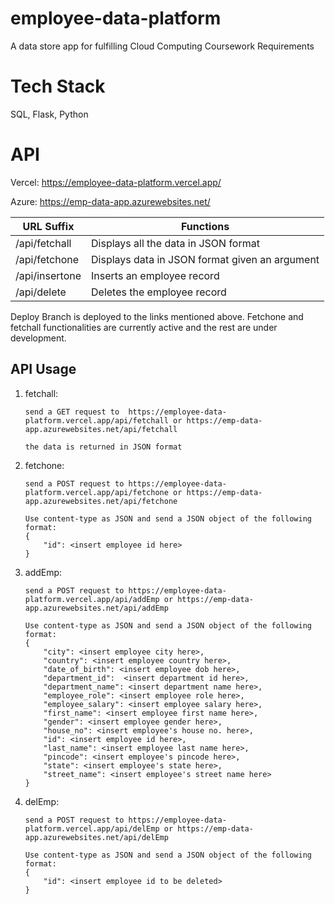 
# employee-data-platform

A data store app for fulfilling Cloud Computing Coursework Requirements

# Tech Stack

SQL, Flask, Python

# API

Vercel: https://employee-data-platform.vercel.app/

Azure: https://emp-data-app.azurewebsites.net/

URL Suffix     | Functions
-------------  | -------------
/api/fetchall  | Displays all the data in JSON format
/api/fetchone  | Displays data in JSON format given an argument
/api/insertone | Inserts an employee record
/api/delete    | Deletes the employee record

Deploy Branch is deployed to the links mentioned above.
Fetchone and fetchall functionalities are currently active and the rest are under development.

## API Usage

1. fetchall:

    ```
    send a GET request to  https://employee-data-platform.vercel.app/api/fetchall or https://emp-data-app.azurewebsites.net/api/fetchall

    the data is returned in JSON format
    ```
2. fetchone:
    ```
    send a POST request to https://employee-data-platform.vercel.app/api/fetchone or https://emp-data-app.azurewebsites.net/api/fetchone

    Use content-type as JSON and send a JSON object of the following format:
    {
        "id": <insert employee id here>
    }
    
    ```
3. addEmp:
    ```
    send a POST request to https://employee-data-platform.vercel.app/api/addEmp or https://emp-data-app.azurewebsites.net/api/addEmp
    
    Use content-type as JSON and send a JSON object of the following format:
    {
        "city": <insert employee city here>,
        "country": <insert employee country here>,
        "date_of_birth": <insert employee dob here>,
        "department_id":  <insert department id here>,
        "department_name": <insert department name here>,
        "employee_role": <insert employee role here>,
        "employee_salary": <insert employee salary here>,
        "first_name": <insert employee first name here>,
        "gender": <insert employee gender here>,
        "house_no": <insert employee's house no. here>,
        "id": <insert employee id here>,
        "last_name": <insert employee last name here>,
        "pincode": <insert employee's pincode here>,
        "state": <insert employee's state here>,
        "street_name": <insert employee's street name here>
    }
    ```
4. delEmp:
    ```
    send a POST request to https://employee-data-platform.vercel.app/api/delEmp or https://emp-data-app.azurewebsites.net/api/delEmp
     
    Use content-type as JSON and send a JSON object of the following format:
    {
        "id": <insert employee id to be deleted>
    }
    ```
